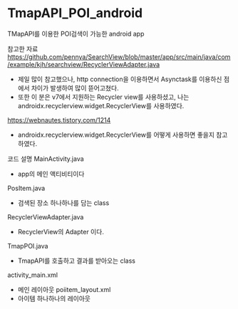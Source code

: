 # TmapAPI_POI_android
TMapAPI를 이용한 POI검색이 가능한 android app

참고한 자료 
https://github.com/pennya/SearchView/blob/master/app/src/main/java/com/example/kjh/searchview/RecyclerViewAdapter.java
- 제일 많이 참고했으나, http connection을 이용하면서 Asynctask를 이용하신 점에서 차이가 발생하여 많이 뜯어고쳤다. 
- 또한 이 분은 v7에서 지원하는 Recycler view를 사용하셨고, 나는 androidx.recyclerview.widget.RecyclerView를 사용하였다. 

https://webnautes.tistory.com/1214
- androidx.recyclerview.widget.RecyclerView를 어떻게 사용하면 좋을지 참고하였다. 

코드 설명
MainActivity.java
- app의 메인 액티비티이다

PosItem.java
- 검색된 장소 하나하나를 담는 class

RecyclerViewAdapter.java
- RecyclerView의 Adapter 이다.

TmapPOI.java
- TmapAPI를 호출하고 결과를 받아오는 class

activity_main.xml
- 메인 레이아웃
poiitem_layout.xml
- 아이템 하나하나의 레이아웃 

